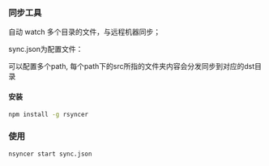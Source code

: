 ### 同步工具

自动 watch 多个目录的文件，与远程机器同步；

sync.json为配置文件：

可以配置多个path, 每个path下的src所指的文件夹内容会分发同步到对应的dst目录


#### 安装

```sh
npm install -g rsyncer
```

### 使用

```sh
nsyncer start sync.json
```
